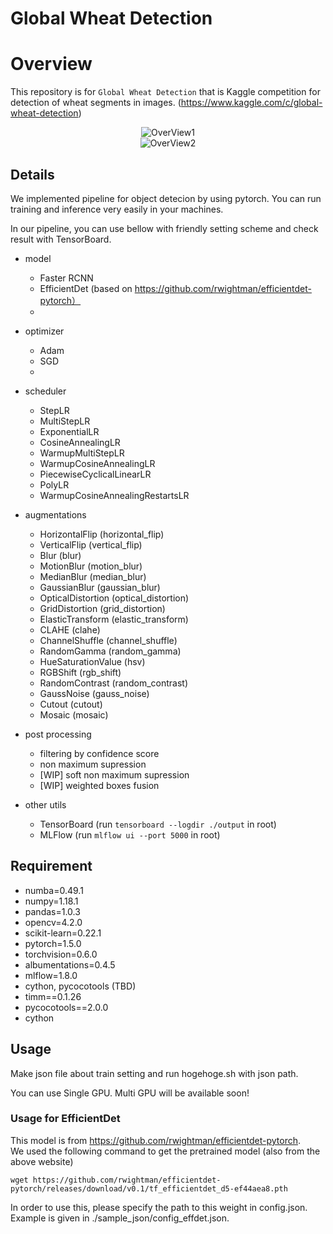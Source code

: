 # Global Wheat Detection

# Overview

This repository is for `Global Wheat Detection` that is Kaggle competition for detection of wheat segments in images. (https://www.kaggle.com/c/global-wheat-detection)

<div align="center">
<img src="https://user-images.githubusercontent.com/18682053/82140037-b8573d80-9867-11ea-9acb-89bae6fb192e.png" title="OverView1">
</div>

<div align="center">
<img src="https://user-images.githubusercontent.com/18682053/82140038-b8efd400-9867-11ea-8618-b4abfb32640a.png" title="OverView2">
</div>


## Details

We implemented pipeline for object detecion by using pytorch. You can run training and inference very easily in your machines.

In our pipeline, you can use bellow with friendly setting scheme and check result with TensorBoard.

- model
  -  Faster RCNN
  -  EfficientDet (based on https://github.com/rwightman/efficientdet-pytorch）
  -
 
- optimizer
  - Adam
  - SGD
  - 

- scheduler
  - StepLR
  - MultiStepLR
  - ExponentialLR
  - CosineAnnealingLR
  - WarmupMultiStepLR
  - WarmupCosineAnnealingLR
  - PiecewiseCyclicalLinearLR
  - PolyLR
  - WarmupCosineAnnealingRestartsLR
  
- augmentations
  - HorizontalFlip (horizontal_flip)
  - VerticalFlip (vertical_flip)
  - Blur (blur)
  - MotionBlur (motion_blur)
  - MedianBlur (median_blur)
  - GaussianBlur (gaussian_blur)
  - OpticalDistortion (optical_distortion)
  - GridDistortion (grid_distortion)
  - ElasticTransform (elastic_transform)
  - CLAHE (clahe)
  - ChannelShuffle (channel_shuffle)
  - RandomGamma (random_gamma)
  - HueSaturationValue (hsv)
  - RGBShift (rgb_shift)
  - RandomContrast (random_contrast)
  - GaussNoise (gauss_noise)
  - Cutout (cutout)
  - Mosaic (mosaic)

- post processing
  - filtering by confidence score
  - non maximum supression
  - [WIP] soft non maximum supression
  - [WIP] weighted boxes fusion

- other utils
  - TensorBoard (run `tensorboard --logdir ./output` in root)
  - MLFlow (run `mlflow ui --port 5000` in root)
 
## Requirement
- numba=0.49.1 
- numpy=1.18.1
- pandas=1.0.3
- opencv=4.2.0
- scikit-learn=0.22.1 
- pytorch=1.5.0 
- torchvision=0.6.0 
- albumentations=0.4.5
- mlflow=1.8.0 
- cython, pycocotools (TBD)
- timm==0.1.26
- pycocotools==2.0.0
- cython

## Usage
Make json file about train setting and run hogehoge.sh with json path.

You can use Single GPU.
Multi GPU will be available soon!

### Usage for EfficientDet
This model is from https://github.com/rwightman/efficientdet-pytorch.  
We used the following command to get the pretrained model (also from the above website)  
```
wget https://github.com/rwightman/efficientdet-pytorch/releases/download/v0.1/tf_efficientdet_d5-ef44aea8.pth
```
In order to use this, please specify the path to this weight in config.json. Example is given in ./sample_json/config_effdet.json.